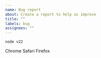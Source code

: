```yaml
---
name: Bug report
about: Create a report to help us improve
title: ""
labels: bug
assignees: ""
---
```


<!---Describe the bug -->

<!--- Feel free to attach screenshots as well. -->

<!--- Steps to reproduce the behavior. -->

<!--- What is the version of Node.js ? please remove default -->

```
node v22
```

<!--- Which browser are you using ? please remove which you're not using -->

Chrome
Safari
Firefox
